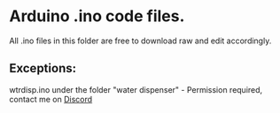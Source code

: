 # Arduino .ino code files.

All .ino files in this folder are free to download raw and edit accordingly.

## Exceptions:
wtrdisp.ino under the folder "water dispenser" - Permission required, contact me on [Discord](https://discordapp.com/users/524550742888022047)
